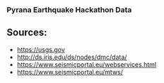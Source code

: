 ### Pyrana Earthquake Hackathon Data

## Sources:
- https://usgs.gov
- http://ds.iris.edu/ds/nodes/dmc/data/
- https://www.seismicportal.eu/webservices.html
- https://www.seismicportal.eu/mtws/